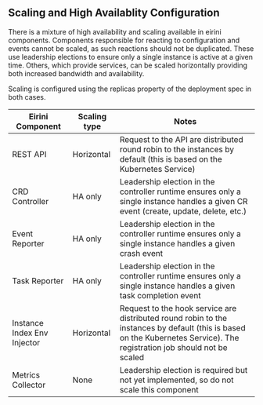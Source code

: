## Scaling and High Availablity Configuration

There is a mixture of high availability and scaling available in eirini components.
Components responsible for reacting to configuration and events cannot be scaled, as such reactions should not be duplicated.
These use leadership elections to ensure only a single instance is active at a given time.
Others, which provide services, can be scaled horizontally providing both increased bandwidth and availability.

Scaling is configured using the replicas property of the deployment spec in both cases.

| Eirini Component            | Scaling type | Notes                                                                                                                                                                    |
| --------------------------- | ------------ | ------------------------------------------------------------------------------------------------------------------------------------------------------------------------ |
| REST API                    | Horizontal   | Request to the API are distributed round robin to the instances by default (this is based on the Kubernetes Service)                                                     |
| CRD Controller              | HA only      | Leadership election in the controller runtime ensures only a single instance handles a given CR event (create, update, delete, etc.)                                     |
| Event Reporter              | HA only      | Leadership election in the controller runtime ensures only a single instance handles a given crash event                                                                 |
| Task Reporter               | HA only      | Leadership election in the controller runtime ensures only a single instance handles a given task completion event                                                       |
| Instance Index Env Injector | Horizontal   | Request to the hook service are distributed round robin to the instances by default (this is based on the Kubernetes Service). The registration job should not be scaled |
| Metrics Collector           | None         | Leadership election is required but not yet implemented, so do not scale this component                                                                                  |
